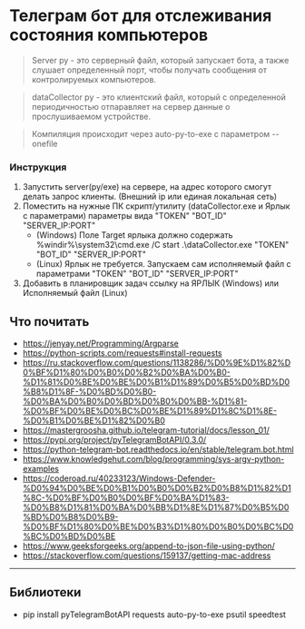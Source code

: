 # Телеграм бот для отслеживания состояния компьютеров

> Server py - это серверный файл, который запускает бота,
> а также слушает определенный порт, чтобы получать сообщения
> от контролируемых компьютеров.

> dataCollector py - это клиентский файл, который с определенной
> периодичностью отпаравляет на сервер данные о прослушиваемом устройстве.

> Компиляция происходит через auto-py-to-exe с параметром --onefile

### Инструкция

1) Запустить server(py/exe) на сервере, на адрес которого смогут делать запрос клиенты. (Внешний ip или единая локальная сеть)
2) Поместить на нужные ПК скрипт/утилиту (dataCollector.exe и Ярлык с параметрами) параметры вида "TOKEN" "BOT_ID" "SERVER_IP:PORT"
    - (Windows) Поле Target ярлыка должно содержать %windir%\system32\cmd.exe /C start .\dataCollector.exe "TOKEN" "BOT_ID" "SERVER_IP:PORT"
    - (Linux) Ярлык не требуется. Запускаем сам исполняемый файл с параметрами "TOKEN" "BOT_ID" "SERVER_IP:PORT"
3) Добавить в планировщик задач ссылку на ЯРЛЫК (Windows) или Исполняемый файл (Linux)


## Что почитать

- https://jenyay.net/Programming/Argparse
- https://python-scripts.com/requests#install-requests
- https://ru.stackoverflow.com/questions/1138286/%D0%9E%D1%82%D0%BF%D1%80%D0%B0%D0%B2%D0%BA%D0%B0-%D1%81%D0%BE%D0%BE%D0%B1%D1%89%D0%B5%D0%BD%D0%B8%D1%8F-%D0%BD%D0%B0-%D0%BA%D0%B0%D0%BD%D0%B0%D0%BB-%D1%81-%D0%BF%D0%BE%D0%BC%D0%BE%D1%89%D1%8C%D1%8E-%D0%B1%D0%BE%D1%82%D0%B0
- https://mastergroosha.github.io/telegram-tutorial/docs/lesson_01/
- https://pypi.org/project/pyTelegramBotAPI/0.3.0/
- https://python-telegram-bot.readthedocs.io/en/stable/telegram.bot.html
- https://www.knowledgehut.com/blog/programming/sys-argv-python-examples
- https://coderoad.ru/40233123/Windows-Defender-%D0%94%D0%BE%D0%B1%D0%B0%D0%B2%D0%B8%D1%82%D1%8C-%D0%BF%D0%B0%D0%BF%D0%BA%D1%83-%D0%B8%D1%81%D0%BA%D0%BB%D1%8E%D1%87%D0%B5%D0%BD%D0%B8%D0%B9-%D0%BF%D1%80%D0%BE%D0%B3%D1%80%D0%B0%D0%BC%D0%BC%D0%BD%D0%BE
- https://www.geeksforgeeks.org/append-to-json-file-using-python/
- https://stackoverflow.com/questions/159137/getting-mac-address

---
## Библиотеки

- pip install pyTelegramBotAPI requests auto-py-to-exe psutil speedtest
